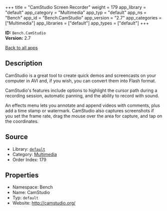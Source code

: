 ﻿+++
title = "CamStudio Screen Recorder"
weight = 179
app_library = "default"
app_category = "Multimedia"
app_typ = "default"
app_ns = "Bench"
app_id = "Bench.CamStudio"
app_version = "2.7"
app_categories = ["Multimedia"]
app_libraries = ["default"]
app_types = ["default"]
+++

**ID:** `Bench.CamStudio`  
**Version:** 2.7  
<!--more-->

[Back to all apps](/apps/)

## Description
CamStudio is a great tool to create quick demos and screencasts on your computer
in AVI and, if you wish, you can convert them into Flash format.

CamStudio's features include options to highlight the cursor path during a
recording session, automatic panning, and the ability to record with sound.

An effects menu lets you annotate and append videos with comments,
plus add a time stamp or watermark. CamStudio also captures screenshots
if you set the frame rate, drag the mouse over the area for capture,
and tap on the coordinates.

## Source

* Library: [`default`](/app_libraries/default)
* Category: [Multimedia](/app_categories/multimedia)
* Order Index: 179

## Properties

* Namespace: Bench
* Name: CamStudio
* Typ: `default`
* Website: <http://camstudio.org/>

